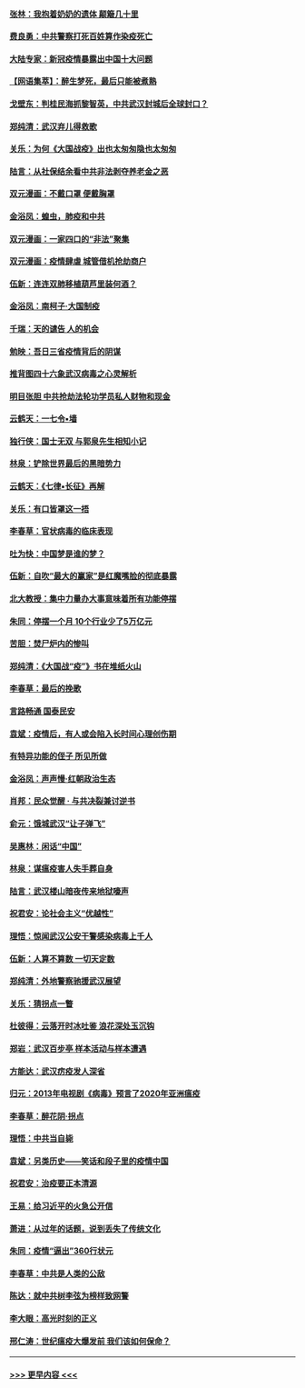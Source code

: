 #### [张林：我抱着奶奶的遗体 颠簸几十里](../pages/nsc993/n11920945.md?t=03071231) 
#### [费良勇：中共警察打死百姓算作染疫死亡](../pages/nsc993/n11919264.md?t=03071231) 
#### [大陆专家：新冠疫情暴露出中国十大问题](../pages/nsc993/n11919187.md?t=03071231) 
#### [【网语集萃】：醉生梦死，最后只能被煮熟](../pages/nsc993/n11918994.md?t=03071231) 
#### [戈壁东：判桂民海抓黎智英，中共武汉封城后全球封口？](../pages/nsc993/n11917982.md?t=03071231) 
#### [郑纯清：武汉弃儿得救歌](../pages/nsc993/n11917881.md?t=03071231) 
#### [关乐：为何《大国战疫》出也太匆匆隐也太匆匆](../pages/nsc993/n11917792.md?t=03071231) 
#### [陆言：从社保结余看中共非法剥夺养老金之恶](../pages/nsc993/n11917084.md?t=03071231) 
#### [双元漫画：不戴口罩 便戴胸罩](../pages/nsc993/n11916447.md?t=03071231) 
#### [金浴凤：蝗虫，肺疫和中共](../pages/nsc993/n11916904.md?t=03071231) 
#### [双元漫画：一家四口的“非法”聚集](../pages/nsc993/n11916378.md?t=03071231) 
#### [双元漫画：疫情肆虐 城管借机抢劫商户](../pages/nsc993/n11916310.md?t=03071231) 
#### [伍新：连连双肺移植葫芦里装何酒？](../pages/nsc993/n11913667.md?t=03071231) 
#### [金浴凤：南柯子·大国制疫](../pages/nsc993/n11913657.md?t=03071231) 
#### [千瑞：天的谴告  人的机会](../pages/nsc993/n11913309.md?t=03071231) 
#### [勉映：吾日三省疫情背后的阴谋](../pages/nsc993/n11913079.md?t=03071231) 
#### [推背图四十六象武汉病毒之心灵解析](../pages/nsc993/n11911761.md?t=03071231) 
#### [明目张胆 中共抢劫法轮功学员私人财物和现金](../pages/nsc993/n11910262.md?t=03071231) 
#### [云鹤天：一七令▪墙](../pages/nsc993/n11910627.md?t=03071231) 
#### [独行侠：国士无双 与郭泉先生相知小记](../pages/nsc993/n11910613.md?t=03071231) 
#### [林泉：铲除世界最后的黑暗势力](../pages/nsc993/n11909320.md?t=03071231) 
#### [云鹤天：《七律▪长征》再解](../pages/nsc993/n11909327.md?t=03071231) 
#### [关乐：有口皆罩这一捂](../pages/nsc993/n11908393.md?t=03071231) 
#### [李春草：官状病毒的临床表现](../pages/nsc993/n11908339.md?t=03071231) 
#### [吐为快：中国梦是谁的梦？](../pages/nsc993/n11906564.md?t=03071231) 
#### [伍新：自吹“最大的赢家”是红魔嘴脸的彻底暴露](../pages/nsc993/n11906407.md?t=03071231) 
#### [北大教授：集中力量办大事意味着所有功能停摆](../pages/nsc993/n11904800.md?t=03071231) 
#### [朱同：停摆一个月 10个行业少了5万亿元](../pages/nsc993/n11904498.md?t=03071231) 
#### [苦胆：焚尸炉内的惨叫](../pages/nsc993/n11904479.md?t=03071231) 
#### [郑纯清：《大国战“疫”》书在堆纸火山](../pages/nsc993/n11904450.md?t=03071231) 
#### [李春草：最后的挽歌](../pages/nsc993/n11904441.md?t=03071231) 
#### [言路畅通 国泰民安](../pages/nsc993/n11904222.md?t=03071231) 
#### [袁斌：疫情后，有人或会陷入长时间心理创伤期](../pages/nsc993/n11901514.md?t=03071231) 
#### [有特异功能的侄子 所见所做](../pages/nsc993/n11901154.md?t=03071231) 
#### [金浴凤：声声慢‧红朝政治生态](../pages/nsc993/n11899553.md?t=03071231) 
#### [肖邦：民众觉醒 · 与共决裂兼讨逆书](../pages/nsc993/n11898435.md?t=03071231) 
#### [俞元：饿城武汉“让子弹飞”](../pages/nsc993/n11898344.md?t=03071231) 
#### [吴惠林：闲话“中国”](../pages/nsc993/n11898182.md?t=03071231) 
#### [林泉：谋瘟疫害人失手葬自身](../pages/nsc993/n11897892.md?t=03071231) 
#### [陆言：武汉楼山暗夜传来地狱嚎声](../pages/nsc993/n11897033.md?t=03071231) 
#### [祝君安：论社会主义“优越性”](../pages/nsc993/n11897005.md?t=03071231) 
#### [理悟：惊闻武汉公安干警感染病毒上千人](../pages/nsc993/n11896947.md?t=03071231) 
#### [伍新：人算不算数 一切天定数](../pages/nsc993/n11893372.md?t=03071231) 
#### [郑纯清：外地警察驰援武汉展望](../pages/nsc993/n11893115.md?t=03071231) 
#### [关乐：猜拐点一瞥](../pages/nsc993/n11893020.md?t=03071231) 
#### [杜彼得：云落开时冰吐鉴 浪花深处玉沉钩](../pages/nsc993/n11892107.md?t=03071231) 
#### [郑岩：武汉百步亭 样本活动与样本遭遇](../pages/nsc993/n11892310.md?t=03071231) 
#### [方能达：武汉疠疫发人深省](../pages/nsc993/n11891376.md?t=03071231) 
#### [归元：2013年电视剧《病毒》预言了2020年亚洲瘟疫](../pages/nsc993/n11891126.md?t=03071231) 
#### [李春草：醉花阴·拐点](../pages/nsc993/n11890567.md?t=03071231) 
#### [理悟：中共当自毙](../pages/nsc993/n11890559.md?t=03071231) 
#### [袁斌：另类历史——笑话和段子里的疫情中国](../pages/nsc993/n11889243.md?t=03071231) 
#### [祝君安：治疫要正本清源](../pages/nsc993/n11889085.md?t=03071231) 
#### [王易：给习近平的火急公开信](../pages/nsc993/n11888225.md?t=03071231) 
#### [萧进：从过年的话题，说到丢失了传统文化](../pages/nsc993/n11887732.md?t=03071231) 
#### [朱同：疫情“逼出”360行状元](../pages/nsc993/n11887678.md?t=03071231) 
#### [李春草：中共是人类的公敌](../pages/nsc993/n11887656.md?t=03071231) 
#### [陈达：就中共树李弦为榜样致网警](../pages/nsc993/n11887625.md?t=03071231) 
#### [李大眼：高光时刻的正义](../pages/nsc993/n11887585.md?t=03071231) 
#### [邢仁涛：世纪瘟疫大爆发前 我们该如何保命？](../pages/nsc993/n11887535.md?t=03071231) 

----
#### [ >>> 更早内容 <<< ](../indexes/nsc993-earlier.md)
